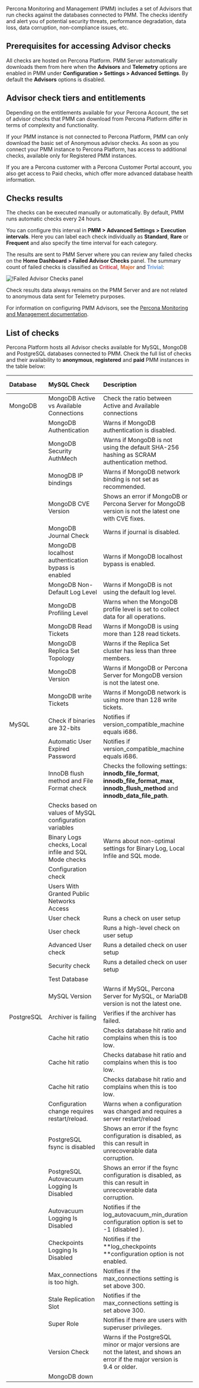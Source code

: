 Percona Monitoring and Management (PMM) includes a set of Advisors that run checks against the databases connected to PMM. The checks identify and alert you of potential security threats, performance degradation, data loss,  data corruption, non-compliance issues, etc. 

## Prerequisites for accessing Advisor checks

All checks are hosted on Percona Platform. PMM Server automatically downloads them from here when the **Advisors** and **Telemetry** options are enabled in PMM under **Configuration > Settings > Advanced Settings**. By default the **Advisors** options is disabled.

## Advisor check tiers and entitlements
Depending on the entitlements available for your Percona Account, the set of advisor checks that PMM can download from Percona Platform differ in terms of complexity and functionality. 

If your PMM instance is not connected to Percona Platform, PMM can only download the basic set of Anonymous advisor checks. 
As soon as you connect your PMM instance to Percona Platform, has access to additional checks, available only for Registered PMM instances. 

If you are a Percona customer with a Percona Customer Portal account, you also get access to Paid checks, which offer more advanced database health information.
​
## Checks results

The checks can be executed manually or automatically. By default, PMM runs automatic checks every 24 hours. 

You can configure this interval in **PMM > Advanced Settings > Execution intervals**. Here you can label each check individually as **Standard**, **Rare** or **Frequent** and also specify the time interval for each category.

The results are sent to PMM Server where you can review any failed checks on the **Home Dashboard > Failed Advisor Checks** panel. The summary count of failed checks is classified as <b style="color:#e02f44;">Critical</b>, <b style="color:#e36526;">Major</b> and <b style="color:#5794f2;">Trivial</b>:

![!Failed Advisor Checks panel](_images/PMM_Home_Dashboard_Panels_Failed_Advisors.jpg)

Check results data always remains on the PMM Server and are not related to anonymous data sent for Telemetry purposes.

For information on configuring PMM Advisors, see the [Percona Monitoring and Management documentation](https://www.percona.com/doc/percona-monitoring-and-management/2.x/how-to/advisors.html).

## List of checks 
Percona Platform hosts all Advisor checks available for MySQL, MongoDB and PostgreSQL databases connected to PMM. Check the full list of checks and their availability to **anonymous**, **registered** and **paid** PMM instances in the table below: 

|Database |MySQL Check      | Description |  Anonymous Checks | Registered  Checks   | Paid Checks    | 
| :----------| :----------- |:----------- |:----------- | :----------- | :----------- |
|MongoDB|MongoDB Active vs Available Connections|Check the ratio between Active and Available connections| <input type="checkbox" disabled  />  |<input type="checkbox" checked /> | <input type="checkbox" checked />|
||MongoDB Authentication|Warns if MongoDB authentication is disabled.| <input type="checkbox" disabled  />  |<input type="checkbox" checked /> | <input type="checkbox" checked />|
||MongoDB Security AuthMech|Warns if MongoDB is not using the default SHA-256 hashing as SCRAM authentication method.| <input type="checkbox" disabled  />  |<input type="checkbox" disabled  /> | <input type="checkbox" checked />|
||MonogDB IP bindings|Warns if MongoDB network binding is not set as recommended.| <input type="checkbox" checked  />  |<input type="checkbox" checked /> | <input type="checkbox" disabled  />|
||MongoDB CVE Version|Shows an error if MongoDB or Percona Server for MongoDB version is not the latest one with CVE fixes.| <input type="checkbox" checked  />  |<input type="checkbox" checked /> | <input type="checkbox" disabled  />|
||MongoDB Journal Check|Warns if journal is disabled.| <input type="checkbox" disabled   />  |<input type="checkbox" checked /> | <input type="checkbox" disabled  />|
||MongoDB localhost authentication bypass is enabled| Warns if MongoDB localhost bypass is enabled.| <input type="checkbox" checked  />  |<input type="checkbox" checked /> | <input type="checkbox" disabled  checked/>|
||MongoDB Non-Default Log Level|Warns if MongoDB is not using the default log level.| <input type="checkbox" disabled   />  |<input type="checkbox" disabled  /> | <input type="checkbox" checked />|
||MongoDB Profiling Level|Warns when the MongoDB profile level is set to collect data for all operations.| <input type="checkbox" disabled   />  |<input type="checkbox" checked /> | <input type="checkbox" checked />|
||MongoDB Read Tickets|Warns if MongoDB is using more than 128 read tickets.| <input type="checkbox" disabled   />  |<input type="checkbox" disabled  /> | <input type="checkbox" checked />|
||MongoDB Replica Set Topology	|Warns if the Replica Set cluster has less than three members.| <input type="checkbox" disabled   />  |<input type="checkbox" checked /> | <input type="checkbox" checked />|
||MongoDB Version	|Warns if MongoDB or Percona Server for MongoDB version is not the latest one.| <input type="checkbox" checked  />  |<input type="checkbox" checked /> | <input type="checkbox" checked />|
||MongoDB write Tickets	|Warns if MongoDB network is using more than 128 write tickets.| <input type="checkbox" disabled   />  |<input type="checkbox" disabled  /> | <input type="checkbox" checked />|
|MySQL|Check if binaries are 32-bits	|Notifies if version_compatible_machine equals i686.| <input type="checkbox" disabled   />  |<input type="checkbox" checked  /> | <input type="checkbox" checked />|
||Automatic User Expired Password	|Notifies if version_compatible_machine equals i686.| <input type="checkbox" disabled   />  |<input type="checkbox" checked  /> | <input type="checkbox" checked />|
||InnoDB flush method and File Format check	|Checks the following settings: **innodb_file_format**, **innodb_file_format_max**, **innodb_flush_method** and **innodb_data_file_path**.| <input type="checkbox" disabled   />  |<input type="checkbox" checked  /> | <input type="checkbox" checked />|
||Checks based on values of MySQL configuration variables	|| <input type="checkbox" disabled   />  |<input type="checkbox"  disabled /> | <input type="checkbox" checked />|
||Binary Logs checks, Local infile and SQL Mode checks	|Warns about non-optimal settings for Binary Log, Local Infile and SQL mode.| <input type="checkbox" disabled   />  |<input type="checkbox"  checked/> | <input type="checkbox" checked />|
|| Configuration check	|| <input type="checkbox" disabled   />  |<input type="checkbox"  disabled /> | <input type="checkbox" checked />|
|| Users With Granted Public Networks Access	|| <input type="checkbox" disabled   />  |<input type="checkbox"  checked/> | <input type="checkbox" checked />|
|| User check	|Runs a check on user setup| <input type="checkbox" disabled   />  |<input type="checkbox"  checked/> | <input type="checkbox" checked />|
|| User check	|Runs a high-level check on user setup| <input type="checkbox" disabled   />  |<input type="checkbox"  checked/> | <input type="checkbox" checked />|
|| Advanced User check	|Runs a detailed check on user setup| <input type="checkbox" disabled   />  |<input type="checkbox"  disabled /> | <input type="checkbox" checked />|
|| Security check	|Runs a detailed check on user setup| <input type="checkbox" disabled   />  |<input type="checkbox"  disabled /> | <input type="checkbox" checked />|
||Test Database|| <input type="checkbox" disabled   />  |<input type="checkbox"  checked /> | <input type="checkbox" checked />|
||MySQL Version|Warns if MySQL, Percona Server for MySQL, or MariaDB version is not the latest one.| <input type="checkbox" checked  />  |<input type="checkbox"  checked /> | <input type="checkbox" checked />|
|PostgreSQL| Archiver is failing| Verifies if the archiver has failed.|<input type="checkbox" disabled   />  |<input type="checkbox"  disabled  /> | <input type="checkbox" checked />|
|| Cache hit ratio| Checks database hit ratio and complains when this is too low.|<input type="checkbox" disabled   />  |<input type="checkbox"  disabled  /> | <input type="checkbox" checked />|
|| Cache hit ratio| Checks database hit ratio and complains when this is too low.|<input type="checkbox" disabled   />  |<input type="checkbox"  disabled  /> | <input type="checkbox" checked />|
|| Cache hit ratio| Checks database hit ratio and complains when this is too low.|<input type="checkbox" disabled   />  |<input type="checkbox"  disabled  /> | <input type="checkbox" checked />|
|| Configuration change requires restart/reload.| Warns when a configuration was changed and requires a server restart/reload|<input type="checkbox" disabled   />  |<input type="checkbox"  checked  /> | <input type="checkbox" checked />|
|| PostgreSQL fsync is disabled| Shows an error if the fsync configuration is disabled, as this can result in unrecoverable data corruption.|<input type="checkbox" checked   />  |<input type="checkbox"  checked  /> | <input type="checkbox" checked />|
|| PostgreSQL Autovacuum Logging Is Disabled| Shows an error if the fsync configuration is disabled, as this can result in unrecoverable data corruption.|<input type="checkbox" disabled   />  |<input type="checkbox"  disabled  /> | <input type="checkbox" checked />|
|| Autovacuum Logging Is Disabled|Notifies if the log_autovacuum_min_duration configuration option is set to -1 (disabled ).|<input type="checkbox" disabled   />  |<input type="checkbox"  disabled  /> | <input type="checkbox" checked />|
|| Checkpoints Logging Is Disabled|Notifies if the **log_checkpoints **configuration option is not enabled.|<input type="checkbox" disabled   />  |<input type="checkbox"  checked  /> | <input type="checkbox" checked />|
|| Max_connections is too high.|Notifies if the max_connections setting is set above 300.|<input type="checkbox" checked   />  |<input type="checkbox"  checked  /> | <input type="checkbox" checked />|
|| Stale Replication Slot|Notifies if the max_connections setting is set above 300.|<input type="checkbox" disabled   />  |<input type="checkbox"  disabled  /> | <input type="checkbox" checked />|
|| Super Role	|Notifies if there are users with superuser privileges.|<input type="checkbox" checked   />  |<input type="checkbox"  checked  /> | <input type="checkbox" checked />|
|| Version Check| Warns if the PostgreSQL minor or major versions are not the latest, and shows an error if the major version is 9.4 or older.|<input type="checkbox" checked   />  |<input type="checkbox"  checked  /> | <input type="checkbox" checked />|
|| MongoDB down| |<input type="checkbox" checked   />  |<input type="checkbox"  checked  /> | <input type="checkbox" checked />| 